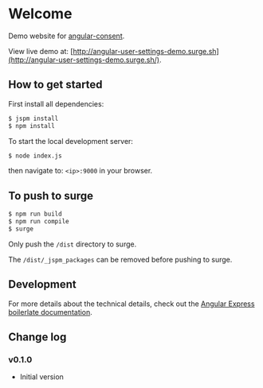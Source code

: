 # Welcome

Demo website for [angular-consent](https://github.com/jvandemo/angular-user-settings).

View live demo at: [http://angular-user-settings-demo.surge.sh](http://angular-user-settings-demo.surge.sh/).

## How to get started

First install all dependencies:

```bash
$ jspm install
$ npm install
```

To start the local development server:

```bash
$ node index.js
```

then navigate to: `<ip>:9000` in your browser.

## To push to surge

```bash
$ npm run build
$ npm run compile
$ surge
```

Only push the `/dist` directory to surge.

The `/dist/_jspm_packages` can be removed before pushing to surge.

## Development

For more details about the technical details, check out the [Angular Express boilerlate documentation](https://github.com/ngx-boilerplates/default).

## Change log

### v0.1.0

- Initial version
